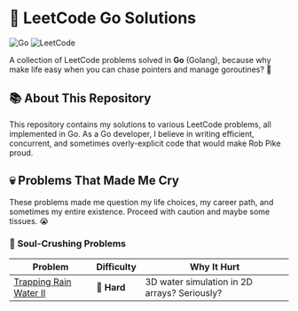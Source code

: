 # 🚀 LeetCode Go Solutions

![Go](https://img.shields.io/badge/Go-00ADD8?style=for-the-badge&logo=go&logoColor=white)
![LeetCode](https://img.shields.io/badge/LeetCode-FFA116?style=for-the-badge&logo=leetcode&logoColor=black)

A collection of LeetCode problems solved in **Go** (Golang), because why make life easy when you can chase pointers and manage goroutines? 🐹

## 📚 About This Repository

This repository contains my solutions to various LeetCode problems, all implemented in Go. As a Go developer, I believe in writing efficient, concurrent, and sometimes overly-explicit code that would make Rob Pike proud.

## 💀 Problems That Made Me Cry

These problems made me question my life choices, my career path, and sometimes my entire existence. Proceed with caution and maybe some tissues. 😭

### 🚨 Soul-Crushing Problems

| Problem | Difficulty | Why It Hurt |
|---------|------------|-------------|
| [Trapping Rain Water II](https://leetcode.com/problems/trapping-rain-water-ii/) | 🔴 **Hard** | 3D water simulation in 2D arrays? Seriously? |
